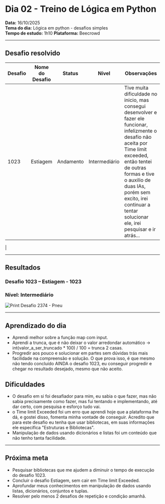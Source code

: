 # Dia 02 - Treino de Lógica em Python

**Data:** 16/10/2025  
**Tema do dia:** Lógica em python - desafios simples  
**Tempo de estudo:** 1h10
**Plataforma:** Beecrowd

---

## Desafio resolvido

| Desafio | Nome do Desafio | Status    | Nível         | Observações                                                                                                                                                                                                                                                                                     |
| ------- | --------------- | --------- | ------------- | ----------------------------------------------------------------------------------------------------------------------------------------------------------------------------------------------------------------------------------------------------------------------------------------------- |
| 1023    | Estiagem        | Andamento | Intermediário | Tive muita dificuldade no inicio, mas consegui desenvolver e fazer ele funcionar, infelizmente o desafio não aceita por Time limit exceeded, então tentei de outras formas e tive o auxilio de duas IAs, porém sem excito, irei continuar a tentar solucionar ele, irei pesquisar e ir atrás... |

|

---

## Resultados

### Desafio 1023 – Estiagem - 1023

### Nível: Intermediário

![Print Desafio 2374 - Pneu](prints/desafio2374.png)

---

## Aprendizado do dia

- Aprendi melhor sobre a função map com input.
- Aprendi a trunca, que é não deixar o valor arredondar automático -> int(valor_a_ser_truncado \* 100) / 100 = trunca 2 casas.
- Progredir aos pouco e solucionar em partes sem dúvidas trás mais facilidade na compreensão e solução. O que prova isso, é que mesmo não tendo concluído AINDA o desafio 1023, eu conseguir progredir e chegar no resultado desejado, mesmo que não aceito.

## Dificuldades

- O desafio em si foi desafiador para mim, eu sabia o que fazer, mas não sabia precisamente como fazer, mas fui tentando e implementando, até dar certo, com pesquisa e esforço tudo vai.
- o Time limit Exceeded foi um erro que aprendi hoje que a plataforma lhe dá, e gostei disso, fomenta minha vontade de conseguir. Acredito que para este desafio eu tenha que usar bibliotecas, em suas informações ele especifica "Estruturas e Bibliotecas".
- Manipulação de dados usando dicionários e listas foi um conteúdo que não tenho tanta facilidade.

---

## Próxima meta

- Pesquisar bibliotecas que me ajudem a diminuir o tempo de execução do desafio 1023.
- Concluir o desafio Estiagem, sem cair em Time limit Exceeded.
- Aprofundar meus conhecimentos em manipulação de dados usando listas, dicionários, conjuntos e tuplas.
- Resolver pelo menos 2 desafios de repetição e condição amanhã.
